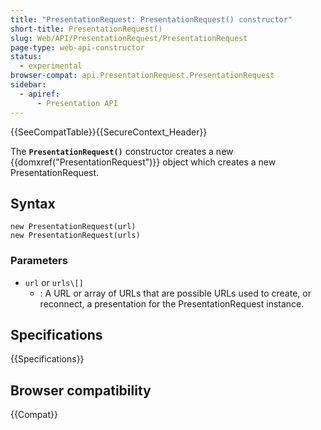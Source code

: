 ```yaml
---
title: "PresentationRequest: PresentationRequest() constructor"
short-title: PresentationRequest()
slug: Web/API/PresentationRequest/PresentationRequest
page-type: web-api-constructor
status:
  - experimental
browser-compat: api.PresentationRequest.PresentationRequest
sidebar:
  - apiref:
      - Presentation API
---
```


{{SeeCompatTable}}{{SecureContext_Header}}

The **`PresentationRequest()`**
constructor creates a new {{domxref("PresentationRequest")}} object which creates a
new PresentationRequest.

## Syntax

```js-nolint
new PresentationRequest(url)
new PresentationRequest(urls)
```

### Parameters

- `url` or `urls\[]`
  - : A URL or array of URLs that are possible URLs used to create, or reconnect, a
    presentation for the PresentationRequest instance.

## Specifications

{{Specifications}}

## Browser compatibility

{{Compat}}
